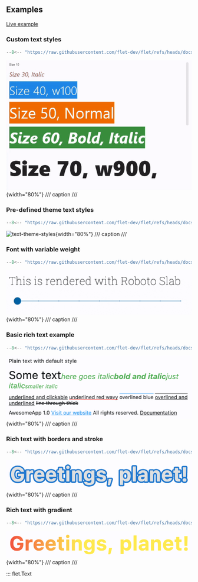 ## Examples

[Live example](https://flet-controls-gallery.fly.dev/displays/text)

### Custom text styles

```python
--8<-- "https://raw.githubusercontent.com/flet-dev/flet/refs/heads/docs/sdk/python/examples/controls/text/custom-styles.py"
```

![custom-styles](https://raw.githubusercontent.com/flet-dev/flet/docs/sdk/python/examples/python/controls/text/media/custom-styles.gif){width="80%"}
/// caption
///

### Pre-defined theme text styles

```python
--8<-- "https://raw.githubusercontent.com/flet-dev/flet/refs/heads/docs/sdk/python/examples/controls/text/text-theme-styles.py"
```

![text-theme-styles](https://raw.githubusercontent.com/flet-dev/flet/docs/sdk/python/examples/python/controls/text/media/text-theme-styles.png){width="80%"}
/// caption
///

### Font with variable weight

```python
--8<-- "https://raw.githubusercontent.com/flet-dev/flet/refs/heads/docs/sdk/python/examples/controls/text/variable-font-weight.py"
```

![variable-font-weight](https://raw.githubusercontent.com/flet-dev/flet/docs/sdk/python/examples/python/controls/text/media/variable-font-weight.gif){width="80%"}
/// caption
///

### Basic rich text example

```python
--8<-- "https://raw.githubusercontent.com/flet-dev/flet/refs/heads/docs/sdk/python/examples/controls/text/rich-text-basic.py"
```

![rich-text-basic](https://raw.githubusercontent.com/flet-dev/flet/docs/sdk/python/examples/python/controls/text/media/rich-text-basic.png){width="80%"}
/// caption
///

### Rich text with borders and stroke

```python
--8<-- "https://raw.githubusercontent.com/flet-dev/flet/refs/heads/docs/sdk/python/examples/controls/text/rich-text-border-stroke.py"
```

![rich-text-border-stroke](https://raw.githubusercontent.com/flet-dev/flet/docs/sdk/python/examples/python/controls/text/media/rich-text-border-stroke.png){width="80%"}
/// caption
///

### Rich text with gradient

```python
--8<-- "https://raw.githubusercontent.com/flet-dev/flet/refs/heads/docs/sdk/python/examples/controls/text/rich-text-gradient.py"
```

![rich-text-gradient](https://raw.githubusercontent.com/flet-dev/flet/docs/sdk/python/examples/python/controls/text/media/rich-text-gradient.png){width="80%"}
/// caption
///

::: flet.Text

